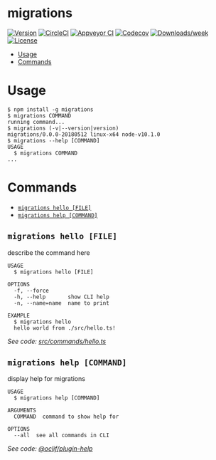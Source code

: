 migrations
==========



[![Version](https://img.shields.io/npm/v/migrations.svg)](https://npmjs.org/package/migrations)
[![CircleCI](https://circleci.com/gh/MunNaaS/migrations/tree/master.svg?style=shield)](https://circleci.com/gh/MunNaaS/migrations/tree/master)
[![Appveyor CI](https://ci.appveyor.com/api/projects/status/github/MunNaaS/migrations?branch=master&svg=true)](https://ci.appveyor.com/project/MunNaaS/migrations/branch/master)
[![Codecov](https://codecov.io/gh/MunNaaS/migrations/branch/master/graph/badge.svg)](https://codecov.io/gh/MunNaaS/migrations)
[![Downloads/week](https://img.shields.io/npm/dw/migrations.svg)](https://npmjs.org/package/migrations)
[![License](https://img.shields.io/npm/l/migrations.svg)](https://github.com/MunNaaS/migrations/blob/master/package.json)

<!-- toc -->
* [Usage](#usage)
* [Commands](#commands)
<!-- tocstop -->
# Usage
<!-- usage -->
```sh-session
$ npm install -g migrations
$ migrations COMMAND
running command...
$ migrations (-v|--version|version)
migrations/0.0.0-20180512 linux-x64 node-v10.1.0
$ migrations --help [COMMAND]
USAGE
  $ migrations COMMAND
...
```
<!-- usagestop -->
# Commands
<!-- commands -->
* [`migrations hello [FILE]`](#migrations-hello-file)
* [`migrations help [COMMAND]`](#migrations-help-command)

## `migrations hello [FILE]`

describe the command here

```
USAGE
  $ migrations hello [FILE]

OPTIONS
  -f, --force
  -h, --help       show CLI help
  -n, --name=name  name to print

EXAMPLE
  $ migrations hello
  hello world from ./src/hello.ts!
```

_See code: [src/commands/hello.ts](https://github.com/MunNaaS/migrations/blob/v0.0.0-20180512/src/commands/hello.ts)_

## `migrations help [COMMAND]`

display help for migrations

```
USAGE
  $ migrations help [COMMAND]

ARGUMENTS
  COMMAND  command to show help for

OPTIONS
  --all  see all commands in CLI
```

_See code: [@oclif/plugin-help](https://github.com/oclif/plugin-help/blob/v1.2.10/src/commands/help.ts)_
<!-- commandsstop -->
